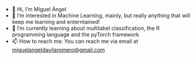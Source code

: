 - 👋 Hi, I’m Miguel Ángel
- 👀 I’m interested in Machine Learning, mainly, but really anything that will keep me learning and enterntained!
- 🌱 I’m currently learning about multilabel classification, the R programming language and the pyTorch framework
- 📫 How to reach me: You can reach me via email at miguelangeldavilaromero@gmail.com

<!---
madr0008/madr0008 is a ✨ special ✨ repository because its `README.md` (this file) appears on your GitHub profile.
You can click the Preview link to take a look at your changes.
--->
